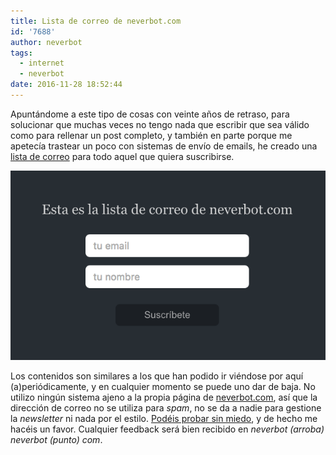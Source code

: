 ```yaml
---
title: Lista de correo de neverbot.com
id: '7688'
author: neverbot
tags:
  - internet
  - neverbot
date: 2016-11-28 18:52:44
---
```


Apuntándome a este tipo de cosas con veinte años de retraso, para solucionar que muchas veces no tengo nada que escribir que sea válido como para rellenar un post completo, y también en parte porque me apetecía trastear un poco con sistemas de envío de emails, he creado una [lista de correo](http://newsletter.neverbot.com/) para todo aquel que quiera suscribirse.

[![](./lista-de-correo-de-neverbot-com/Screen-Shot-2016-11-28-at-18.45.24.png)](http://newsletter.neverbot.com/)

Los contenidos son similares a los que han podido ir viéndose por aquí (a)periódicamente, y en cualquier momento se puede uno dar de baja. No utilizo ningún sistema ajeno a la propia página de [neverbot.com](https://neverbot.com/), así que la dirección de correo no se utiliza para _spam_, no se da a nadie para gestione la _newsletter_ ni nada por el estilo. [Podéis probar sin miedo](http://newsletter.neverbot.com/), y de hecho me hacéis un favor. Cualquier feedback será bien recibido en _neverbot (arroba) neverbot (punto) com_.